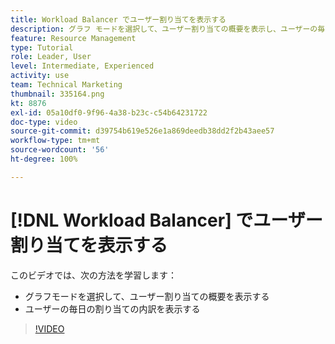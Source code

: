 ```yaml
---
title: Workload Balancer でユーザー割り当てを表示する
description: グラフ モードを選択して、ユーザー割り当ての概要を表示し、ユーザーの毎日の割り当ての内訳を表示する方法を説明します。
feature: Resource Management
type: Tutorial
role: Leader, User
level: Intermediate, Experienced
activity: use
team: Technical Marketing
thumbnail: 335164.png
kt: 8876
exl-id: 05a10df0-9f96-4a38-b23c-c54b64231722
doc-type: video
source-git-commit: d39754b619e526e1a869deedb38dd2f2b43aee57
workflow-type: tm+mt
source-wordcount: '56'
ht-degree: 100%

---
```


# [!DNL Workload Balancer] でユーザー割り当てを表示する

このビデオでは、次の方法を学習します：

* グラフモードを選択して、ユーザー割り当ての概要を表示する
* ユーザーの毎日の割り当ての内訳を表示する

>[!VIDEO](https://video.tv.adobe.com/v/335164/?quality=12)
